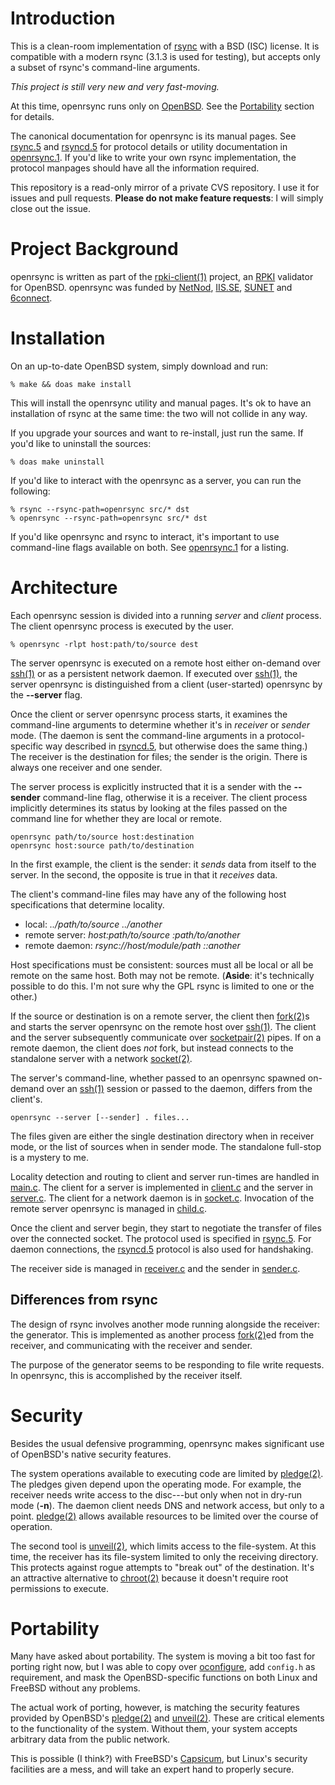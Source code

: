 # Introduction

This is a clean-room implementation of [rsync](https://rsync.samba.org/)
with a BSD (ISC) license.  It is compatible with a modern rsync (3.1.3
is used for testing), but accepts only a subset of rsync's command-line
arguments.

*This project is still very new and very fast-moving.*

At this time, openrsync runs only on [OpenBSD](https://www.openbsd.org).
See the [Portability](#Portability) section for details.

The canonical documentation for openrsync is its manual pages.
See
[rsync.5](https://github.com/kristapsdz/openrsync/blob/master/rsync.5)
and
[rsyncd.5](https://github.com/kristapsdz/openrsync/blob/master/rsyncd.5)
for protocol details or utility documentation in
[openrsync.1](https://github.com/kristapsdz/openrsync/blob/master/openrsync.1).
If you'd like to write your own rsync implementation, the protocol
manpages should have all the information required.

This repository is a read-only mirror of a private CVS repository.  I
use it for issues and pull requests.  **Please do not make feature
requests**: I will simply close out the issue.

# Project Background

openrsync is written as part of the
[rpki-client(1)](https://medium.com/@jobsnijders/a-proposal-for-a-new-rpki-validator-openbsd-rpki-client-1-15b74e7a3f65)
project, an
[RPKI](https://en.wikipedia.org/wiki/Resource_Public_Key_Infrastructure)
validator for OpenBSD. 
openrsync was funded by [NetNod](https://www.netnod.se),
[IIS.SE](https://www.iis.se), [SUNET](https://www.sunet.se) and
[6connect](https://www.6connect.com).

# Installation

On an up-to-date OpenBSD system, simply download and run:

```
% make && doas make install
```

This will install the openrsync utility and manual pages.
It's ok to have an installation of rsync at the same time: the two will
not collide in any way.

If you upgrade your sources and want to re-install, just run the same.
If you'd like to uninstall the sources:

```
% doas make uninstall
```

If you'd like to interact with the openrsync as a server, you can run
the following:

```
% rsync --rsync-path=openrsync src/* dst
% openrsync --rsync-path=openrsync src/* dst
```

If you'd like openrsync and rsync to interact, it's important to use
command-line flags available on both.
See
[openrsync.1](https://github.com/kristapsdz/openrsync/blob/master/openrsync.1)
for a listing.

# Architecture

Each openrsync session is divided into a running *server* and *client*
process.
The client openrsync process is executed by the user.

```
% openrsync -rlpt host:path/to/source dest
```

The server openrsync is executed on a remote host either on-demand over
[ssh(1)](https://man.openbsd.org/ssh.1) or as a persistent network
daemon.
If executed over [ssh(1)](https://man.openbsd.org/ssh.1), the server
openrsync is distinguished from a client (user-started) openrsync by the
**--server** flag.

Once the client or server openrsync process starts, it examines the
command-line arguments to determine whether it's in *receiver* or
*sender* mode.
(The daemon is sent the command-line arguments in a protocol-specific
way described in
[rsyncd.5](https://github.com/kristapsdz/openrsync/blob/master/rsyncd.5),
but otherwise does the same thing.)
The receiver is the destination for files; the sender is the origin.
There is always one receiver and one sender.

The server process is explicitly instructed that it is a sender with the
**--sender** command-line flag, otherwise it is a receiver.
The client process implicitly determines its status by looking at the
files passed on the command line for whether they are local or remote.

```
openrsync path/to/source host:destination
openrsync host:source path/to/destination
```

In the first example, the client is the sender: it *sends* data from
itself to the server.
In the second, the opposite is true in that it *receives* data.

The client's command-line files may have any of the following host
specifications that determine locality.

- local: *../path/to/source ../another*
- remote server: *host:path/to/source :path/to/another*
- remote daemon: *rsync://host/module/path ::another*

Host specifications must be consistent: sources must all be local or all
be remote on the same host.  Both may not be remote.  (**Aside**: it's
technically possible to do this.  I'm not sure why the GPL rsync is
limited to one or the other.)

If the source or destination is on a remote server, the client then
[fork(2)](https://man.openbsd.org/fork.2)s and starts the server
openrsync on the remote host over
[ssh(1)](https://man.openbsd.org/ssh.1).
The client and the server subsequently communicate over
[socketpair(2)](https://man.openbsd.org/socketpair.2) pipes.
If on a remote daemon, the client does *not* fork, but instead connects
to the standalone server with a network
[socket(2)](https://man.openbsd.org/socket.2).

The server's command-line, whether passed to an openrsync spawned on-demand
over an [ssh(1)](https://man.openbsd.org/ssh.1) session or passed to the daemon, 
differs from the client's.

```
openrsync --server [--sender] . files...
```

The files given are either the single destination directory when in receiver
mode, or the list of sources when in sender mode.
The standalone full-stop is a mystery to me.

Locality detection and routing to client and server run-times are
handled in
[main.c](https://github.com/kristapsdz/openrsync/blob/master/main.c).
The client for a server is implemented in
[client.c](https://github.com/kristapsdz/openrsync/blob/master/client.c)
and the server in
[server.c](https://github.com/kristapsdz/openrsync/blob/master/server.c).
The client for a network daemon is in
[socket.c](https://github.com/kristapsdz/openrsync/blob/master/socket.c).
Invocation of the remote server openrsync is managed in
[child.c](https://github.com/kristapsdz/openrsync/blob/master/child.c).

Once the client and server begin, they start to negotiate the transfer
of files over the connected socket.
The protocol used is specified in
[rsync.5](https://github.com/kristapsdz/openrsync/blob/master/rsync.5).
For daemon connections, the
[rsyncd.5](https://github.com/kristapsdz/openrsync/blob/master/rsyncd.5)
protocol is also used for handshaking.

The receiver side is managed in
[receiver.c](https://github.com/kristapsdz/openrsync/blob/master/receiver.c)
and the sender in
[sender.c](https://github.com/kristapsdz/openrsync/blob/master/sender.c).

## Differences from rsync

The design of rsync involves another mode running alongside the
receiver: the generator.
This is implemented as another process
[fork(2)](https://man.openbsd.org/fork.2)ed from the receiver, and
communicating with the receiver and sender.

The purpose of the generator seems to be responding to file write
requests.  In openrsync, this is accomplished by the receiver itself.

# Security

Besides the usual defensive programming, openrsync makes significant use
of OpenBSD's native security features.

The system operations available to executing code are limited by
[pledge(2)](https://man.openbsd.org/pledge.2).
The pledges given depend upon the operating mode.
For example, the receiver needs write access to the disc---but only when
not in dry-run mode (**-n**).
The daemon client needs DNS and network access, but only to a point.
[pledge(2)](https://man.openbsd.org/pledge.2) allows available resources
to be limited over the course of operation.

The second tool is [unveil(2)](https://man.openbsd.org/unveil.2), which
limits access to the file-system.
At this time, the receiver has its file-system limited to only the
receiving directory.
This protects against rogue attempts to "break out" of the destination.
It's an attractive alternative to
[chroot(2)](https://man.openbsd.org/chroot.2) because it doesn't require
root permissions to execute.

# Portability

Many have asked about portability.
The system is moving a bit too fast for porting right now, but I was
able to copy over
[oconfigure](https://github.com/kristapsdz/oconfigure), add `config.h`
as requirement, and mask the OpenBSD-specific functions on both Linux
and FreeBSD without any problems.

The actual work of porting, however, is matching the security features
provided by OpenBSD's [pledge(2)](https://man.openbsd.org/pledge.2) and
[unveil(2)](https://man.openbsd.org/unveil.2).
These are critical elements to the functionality of the system.
Without them, your system accepts arbitrary data from the public
network.

This is possible (I think?) with FreeBSD's
[Capsicum](https://man.freebsd.org/capsicum(4)), but Linux's security
facilities are a mess, and will take an expert hand to properly secure.

